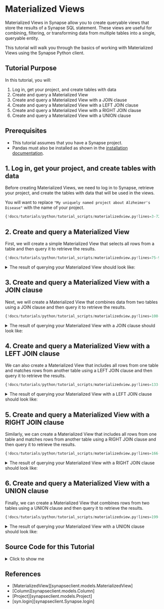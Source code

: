 # Materialized Views

Materialized Views in Synapse allow you to create queryable views that store the
results of a Synapse SQL statement. These views are useful for combining, filtering, or
transforming data from multiple tables into a single, queryable entity.

This tutorial will walk you through the basics of working with Materialized Views
using the Synapse Python client.

## Tutorial Purpose
In this tutorial, you will:

1. Log in, get your project, and create tables with data
2. Create and query a Materialized View
3. Create and query a Materialized View with a JOIN clause
4. Create and query a Materialized View with a LEFT JOIN clause
5. Create and query a Materialized View with a RIGHT JOIN clause
6. Create and query a Materialized View with a UNION clause

## Prerequisites
* This tutorial assumes that you have a Synapse project.
* Pandas must also be installed as shown in the [installation documentation](../installation.md).

## 1. Log in, get your project, and create tables with data

Before creating Materialized Views, we need to log in to Synapse, retrieve your project,
and create the tables with data that will be used in the views.

You will want to replace `"My uniquely named project about Alzheimer's Disease"` with
the name of your project.

```python
{!docs/tutorials/python/tutorial_scripts/materializedview.py!lines=3-72}
```

## 2. Create and query a Materialized View

First, we will create a simple Materialized View that selects all rows from a table and
then query it to retrieve the results.

```python
{!docs/tutorials/python/tutorial_scripts/materializedview.py!lines=75-97}
```

<details class="example">
  <summary>The result of querying your Materialized View should look like:</summary>
```
Results from the materialized view:
  sample_id patient_id  age    diagnosis
0        S1         P1   70  Alzheimer's
1        S2         P2   65      Healthy
2        S3         P3   72  Alzheimer's
3        S4         P4   68      Healthy
4        S5         P5   75  Alzheimer's
5        S6         P6   80      Healthy
```
</details>

## 3. Create and query a Materialized View with a JOIN clause

Next, we will create a Materialized View that combines data from two tables using a JOIN
clause and then query it to retrieve the results.

```python
{!docs/tutorials/python/tutorial_scripts/materializedview.py!lines=100-130}
```

<details class="example">
  <summary>The result of querying your Materialized View with a JOIN clause should look
  like:</summary>
```
Results from the materialized view with JOIN:
  sample_id patient_id  age    diagnosis   gene  expression_level
0        S1         P1   70  Alzheimer's   APOE               2.5
1        S2         P2   65      Healthy    APP               1.8
2        S3         P3   72  Alzheimer's  PSEN1               3.2
3        S4         P4   68      Healthy   MAPT               2.1
4        S5         P5   75  Alzheimer's    APP               3.5
```
</details>

## 4. Create and query a Materialized View with a LEFT JOIN clause

We can also create a Materialized View that includes all rows from one table and matches
rows from another table using a LEFT JOIN clause and then query it to retrieve the
results.

```python
{!docs/tutorials/python/tutorial_scripts/materializedview.py!lines=133-163}
```

<details class="example">
  <summary>The result of querying your Materialized View with a LEFT JOIN clause should
  look like:</summary>
```
Results from the materialized view with LEFT JOIN:
  sample_id patient_id  age    diagnosis   gene  expression_level
0        S1         P1   70  Alzheimer's   APOE               2.5
1        S2         P2   65      Healthy    APP               1.8
2        S3         P3   72  Alzheimer's  PSEN1               3.2
3        S4         P4   68      Healthy   MAPT               2.1
4        S5         P5   75  Alzheimer's    APP               3.5
5        S6         P6   80      Healthy    NaN               NaN
```
</details>

## 5. Create and query a Materialized View with a RIGHT JOIN clause

Similarly, we can create a Materialized View that includes all rows from one table and
matches rows from another table using a RIGHT JOIN clause and then query it to retrieve
the results.

```python
{!docs/tutorials/python/tutorial_scripts/materializedview.py!lines=166-196}
```

<details class="example">
  <summary>The result of querying your Materialized View with a RIGHT JOIN clause should
  look like:</summary>
```
  sample_id patient_id   age    diagnosis   gene  expression_level
0        S1         P1  70.0  Alzheimer's   APOE               2.5
1        S2         P2  65.0      Healthy    APP               1.8
2        S3         P3  72.0  Alzheimer's  PSEN1               3.2
3        S4         P4  68.0      Healthy   MAPT               2.1
4        S5         P5  75.0  Alzheimer's    APP               3.5
5       NaN        NaN   NaN          NaN  PSEN2               1.9
```
</details>

## 6. Create and query a Materialized View with a UNION clause

Finally, we can create a Materialized View that combines rows from two tables using a
UNION clause and then query it to retrieve the results.

```python
{!docs/tutorials/python/tutorial_scripts/materializedview.py!lines=199-229}
```

<details class="example">
  <summary>The result of querying your Materialized View with a UNION clause should look
  like:</summary>
```
Results from the materialized view with UNION:
  sample_id
0        S1
1        S2
2        S3
3        S4
4        S5
5        S6
6        S7
```
</details>

## Source Code for this Tutorial

<details class="quote">
  <summary>Click to show me</summary>

```python
{!docs/tutorials/python/tutorial_scripts/materializedview.py!}
```
</details>

## References
- [MaterializedView][synapseclient.models.MaterializedView]
- [Column][synapseclient.models.Column]
- [Project][synapseclient.models.Project]
- [syn.login][synapseclient.Synapse.login]
